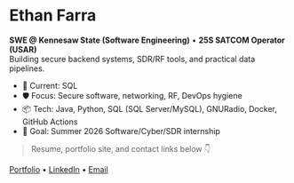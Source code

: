 # Ethan Farra
**SWE @ Kennesaw State (Software Engineering)** • **25S SATCOM Operator (USAR)**  
Building secure backend systems, SDR/RF tools, and practical data pipelines.

- 🔭 Current: SQL
- 🛡️ Focus: Secure software, networking, RF, DevOps hygiene
- 📦 Tech: Java, Python, SQL (SQL Server/MySQL), GNURadio, Docker, GitHub Actions
- 🎯 Goal: Summer 2026 Software/Cyber/SDR internship


> Resume, portfolio site, and contact links below 👇

[Portfolio](https://ethanfarra.github.io) • [LinkedIn](https://www.linkedin.com/in/ethan-farra-ab842b294/) • [Email](efarra04@gmail.com)
